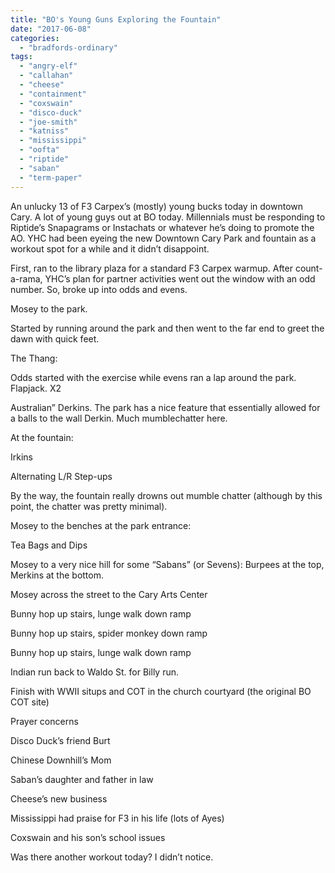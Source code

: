 ```yaml
---
title: "BO's Young Guns Exploring the Fountain"
date: "2017-06-08"
categories: 
  - "bradfords-ordinary"
tags: 
  - "angry-elf"
  - "callahan"
  - "cheese"
  - "containment"
  - "coxswain"
  - "disco-duck"
  - "joe-smith"
  - "katniss"
  - "mississippi"
  - "oofta"
  - "riptide"
  - "saban"
  - "term-paper"
---
```


An unlucky 13 of F3 Carpex’s (mostly) young bucks today in downtown Cary. A lot of young guys out at BO today. Millennials must be responding to Riptide’s Snapagrams or Instachats or whatever he’s doing to promote the AO. YHC had been eyeing the new Downtown Cary Park and fountain as a workout spot for a while and it didn’t disappoint.

First, ran to the library plaza for a standard F3 Carpex warmup. After count-a-rama, YHC’s plan for partner activities went out the window with an odd number. So, broke up into odds and evens.

Mosey to the park.

Started by running around the park and then went to the far end to greet the dawn with quick feet.

The Thang:

Odds started with the exercise while evens ran a lap around the park. Flapjack. X2

Australian” Derkins. The park has a nice feature that essentially allowed for a balls to the wall Derkin. Much mumblechatter here.

At the fountain:

Irkins

Alternating L/R Step-ups

By the way, the fountain really drowns out mumble chatter (although by this point, the chatter was pretty minimal).

Mosey to the benches at the park entrance:

Tea Bags and Dips

Mosey to a very nice hill for some “Sabans” (or Sevens): Burpees at the top, Merkins at the bottom.

Mosey across the street to the Cary Arts Center

Bunny hop up stairs, lunge walk down ramp

Bunny hop up stairs, spider monkey down ramp

Bunny hop up stairs, lunge walk down ramp

Indian run back to Waldo St. for Billy run.

Finish with WWII situps and COT in the church courtyard (the original BO COT site)

Prayer concerns

Disco Duck’s friend Burt

Chinese Downhill’s Mom

Saban’s daughter and father in law

Cheese’s new business

Mississippi had praise for F3 in his life (lots of Ayes)

Coxswain and his son’s school issues

Was there another workout today? I didn’t notice.
